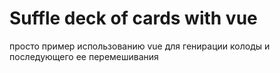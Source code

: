 # Suffle deck of cards with vue
просто пример использованию vue для генирации колоды и последующего ее перемешивания